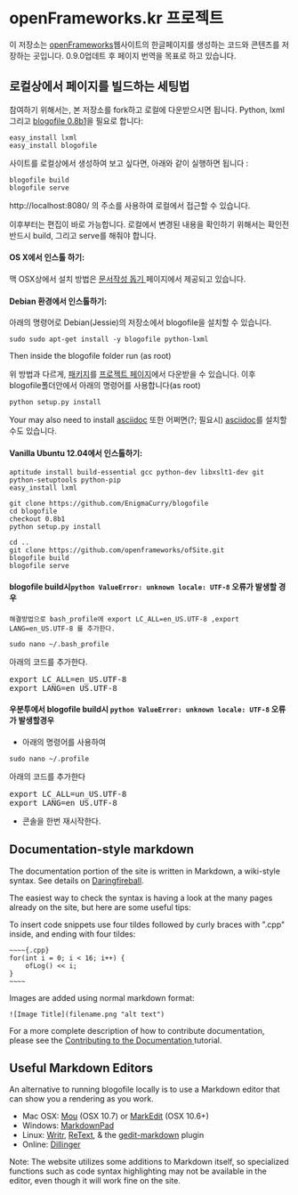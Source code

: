 # openFrameworks.kr 프로젝트

이 저장소는 [openFrameworks](http://openFrameworks.cc)웹사이트의 한글페이지를 생성하는 코드와 콘텐츠를 저장하는 곳입니다.
0.9.0업데트 후 페이지 번역을  목표로 하고 있습니다.

## 로컬상에서 페이지를 빌드하는 세팅법

참여하기 위해서는, 본 저장소를 fork하고 로컬에 다운받으시면 됩니다.
Python, lxml 그리고 [blogofile 0.8b1](http://blogofile.com/)을 필요로 합니다:

	easy_install lxml
	easy_install blogofile

사이트를 로컬상에서 생성하여 보고 싶다면, 아래와 같이 실행하면 됩니다 :

	blogofile build
	blogofile serve

http://localhost:8080/ 의 주소를 사용하여 로컬에서 접근할 수 있습니다.

이후부터는 편집이 바로 가능합니다. 로컬에서 변경된 내용을 확인하기 위해서는 확인전 반드시 build, 그리고 serve를 해줘야 합니다.

#### OS X에서 인스톨 하기:

맥 OSX상에서 설치 방법은 [문서작성 돕기 ](http://www.openframeworks.cc/tutorials/developers/003_contributing_to_the_documentation.html) 페이지에서 제공되고 있습니다.



#### Debian 환경에서 인스톨하기: 
아래의 명령어로 Debian(Jessie)의 저장소에서 blogofile을 설치할 수 있습니다.

    sudo sudo apt-get install -y blogofile python-lxml

Then inside the blogofile folder run (as root)

위 방법과 다르게, [패키지](http://pypi.python.org/packages/source/B/Blogofile/Blogofile-0.8b1.tar.gz)를 [프로젝트 페이지](http://www.blogofile.com/)에서 다운받을 수 있습니다. 이후 blogofile폴더안에서 아래의 명령어를 사용합니다(as root)

	python setup.py install
	
Your may also need to install [asciidoc](http://www.methods.co.nz/asciidoc/manpage.html)
또한 어쩌면(?; 필요시) [asciidoc](http://www.methods.co.nz/asciidoc/manpage.html)를 설치할 수도 있습니다.

#### Vanilla Ubuntu 12.04에서 인스톨하기:

	aptitude install build-essential gcc python-dev libxslt1-dev git python-setuptools python-pip 
	easy_install lxml

	git clone https://github.com/EnigmaCurry/blogofile
	cd blogofile
	checkout 0.8b1
	python setup.py install

	cd ..
	git clone https://github.com/openframeworks/ofSite.git
	blogofile build
	blogofile serve



#### blogofile build시`python ValueError: unknown locale: UTF-8` 오류가 발생할 경우

	해결방법으로 bash_profile에 export LC_ALL=en_US.UTF-8 ,export LANG=en_US.UTF-8 를 추가한다.

`sudo nano ~/.bash_profile`

아래의 코드를 추가한다.

<pre>
export LC_ALL=en_US.UTF-8    
export LANG=en_US.UTF-8</pre>

#### 우분투에서 blogofile build시 `python ValueError: unknown locale: UTF-8` 오류가 발생할경우

- 아래의 명령어를 사용하여 

`sudo nano ~/.profile`

아래의 코드를 추가한다

<pre>
export LC_ALL=un_US.UTF-8
export LANG=en_US.UTF-8</pre>

- 콘솔을 한번 재시작한다.


## Documentation-style markdown

The documentation portion of the site is written in Markdown, a wiki-style syntax. See details on [Daringfireball](http://daringfireball.net/projects/markdown/). 

The easiest way to check the syntax is having a look at the many pages already on the site, but here are some useful tips:

To insert code snippets use four tildes followed by curly braces with ".cpp" inside, and ending with four tildes:

	~~~~{.cpp}
	for(int i = 0; i < 16; i++) {
		ofLog() << i;
	}
	~~~~


Images are added using normal markdown format:

    ![Image Title](filename.png "alt text")

For a more complete description of how to contribute documentation, please see the [Contributing to the Documentation ](http://www.openframeworks.cc/tutorials/developers/003_contributing_to_the_documentation.html) tutorial.

## Useful Markdown Editors

An alternative to running blogofile locally is to use a Markdown editor that can show you a rendering as you work.

* Mac OSX: [Mou](http://mouapp.com/) (OSX 10.7) or [MarkEdit](http://keshiki.net/markdown-editor/) (OSX 10.6+)
* Windows: [MarkdownPad](http://www.markdownpad.com/)
* Linux: [Writr](http://antrix.net/pages/writr-markdown/), [ReText](http://sourceforge.net/p/retext/home/ReText/), & the [gedit-markdown](http://www.jpfleury.net/en/software/gedit-markdown.php) plugin
* Online: [Dillinger](http://dillinger.io/)

Note: The website utilizes some additions to Markdown itself, so specialized functions such as code syntax highlighting may not be available in the editor, even though it will work fine on the site.

